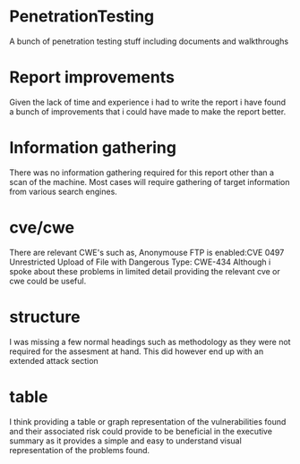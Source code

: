 # PenetrationTesting
A bunch of penetration testing stuff including documents and walkthroughs

# Report improvements
Given the lack of time and experience i had to write the report i have found a bunch of improvements that i could have made to make the report better.

# Information gathering
There was no information gathering required for this report other than a scan of the machine. Most cases will require gathering of target information from various search engines.

# cve/cwe
There are relevant CWE's such as,
Anonymouse FTP is enabled:CVE 0497
Unrestricted Upload of File with Dangerous Type: CWE-434
Although i spoke about these problems in limited detail providing the relevant cve or cwe could be useful.

# structure
I was missing a few normal headings such as methodology as they were not required for the assesment at hand. This did however end up with an extended attack section

# table
I think providing a table or graph representation of the vulnerabilities found and their associated risk could provide to be 
beneficial in the executive summary as it provides a simple and easy to understand visual representation of the problems found.
